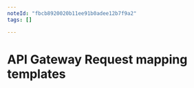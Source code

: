 ```yaml
---
noteId: "fbcb8920020b11ee91b0adee12b7f9a2"
tags: []

---
```


# API Gateway Request mapping templates